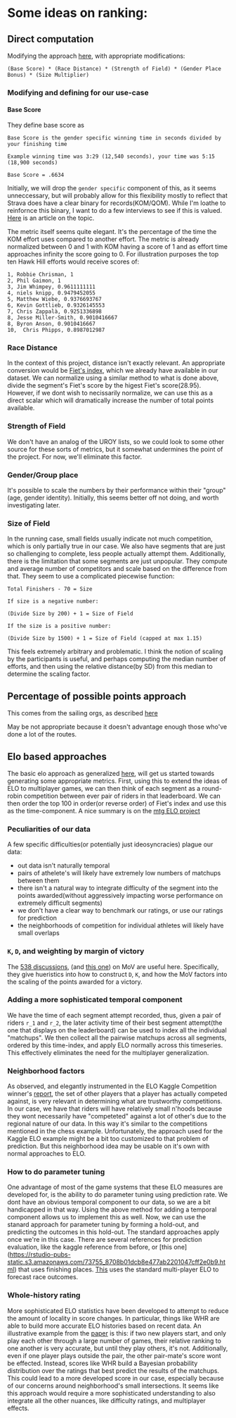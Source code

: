 # Some ideas on ranking:

## Direct computation

Modifying the approach [here](https://ultrarunningraceseries.com/scoring), with appropriate modifications:

```
(Base Score) * (Race Distance) * (Strength of Field) * (Gender Place Bonus) * (Size Multiplier)
```

### Modifying and defining for our use-case

#### Base Score

They define base score as
```
Base Score is the gender specific winning time in seconds divided by your finishing time

Example winning time was 3:29 (12,540 seconds), your time was 5:15 (18,900 seconds)

Base Score = .6634
```

Initially, we will drop the `gender specific` component of this, as it seems unneccessary, but will probably allow for this flexibility mostly to reflect that Strava does have a clear binary for records(KOM/QOM). While I'm loathe to reinfornce this binary, I want to do a few interviews to see if this is valued. [Here](https://fitisafeministissue.com/2014/10/11/qom-v-kom-stravas-genders-guest-post/) is an article on the topic.

The metric itself seems quite elegant. It's the percentage of the time the KOM effort uses compared to another effort. The metric is already normalized between 0 and 1 with KOM having a score of 1 and as effort time approaches infinity the score going to 0. For illustration purposes the top ten Hawk Hill efforts would receive scores of:

```
1, Robbie Chrisman, 1
2, Phil Gaimon, 1
3, Jim Whimpey, 0.9611111111
4, niels knipp, 0.9479452055
5, Matthew Wiebe, 0.9376693767
6, Kevin Gottlieb, 0.9326145553
7, Chris Zappalà, 0.9251336898
8, Jesse Miller-Smith, 0.9010416667
8, Byron Anson, 0.9010416667
10,  Chris Phipps, 0.8987012987
```

### Race Distance

In the context of this project, distance isn't exactly relevant. An appropriate conversion would be [Fiet's index](https://www.pjammcycling.com/fiets-index.html), which we already have available in our dataset. We can normalize using a similar method to what is done above, divide the segment's Fiet's score by the higest Fiet's score(28.95). However, if we dont wish to necissarily normalize, we can use this as a direct scalar which will dramatically increase the number of total points available.

### Strength of Field

We don't have an analog of the UROY lists, so we could look to some other source for these sorts of metrics, but it somewhat undermines the point of the project. For now, we'll eliminate this factor.

### Gender/Group place

It's possible to scale the numbers by their performance within their "group"(age, gender identity). Initially, this seems better off not doing, and worth investigating later.

### Size of Field

In the running case, small fields usually indicate not much competition, which is only partially true in our case. We also have segments that are just so challenging to complete, less people actually attempt them. Additionally, there is the limitation that some segments are just unpopular. They compute and average number of competitors and scale based on the difference from that. They seem to use a complicated piecewise function:

```
Total Finishers - 70 = Size

If size is a negative number:

(Divide Size by 200) + 1 = Size of Field

If the size is a positive number:

(Divide Size by 1500) + 1 = Size of Field (capped at max 1.15)
```

This feels extremely arbitrary and problematic. I think the notion of scaling by the participants is useful, and perhaps computing the median number of efforts, and then using the relative distance(by SD) from this median to determine the scaling factor.

## Percentage of possible points approach

This comes from the sailing orgs, as described [here](http://www.ussailing.org/wp-content/uploads/DARoot/Race%20Admin/Racing%20Rules/Documents/Scoring%20a%20Long%20Series.pdf)

May be not appropriate because it doesn't advantage enough those who've done a lot of the routes.

## Elo based approaches

The basic elo approach as generalized [here](http://sradack.blogspot.co.uk/2008/06/elo-rating-system-multiple-players.html), will get us started towards generating some appropriate metrics. First, using this to extend the ideas of ELO to multiplayer games, we can then think of each segment as a round-robin competition between ever pair of riders in that leaderboard. We can then order the top 100 in order(or reverse order) of Fiet's index and use this as the time-component. A nice summary is on the [mtg ELO project](http://www.mtgeloproject.net/faq.php)

### Peculiarities of our data

A few specific difficulties(or potentially just ideosyncracies) plague our data:
- out data isn't naturally temporal
- pairs of athelete's will likely have extremely low numbers of matchups between them
- there isn't a natural way to integrate difficulty of the segment into the points awarded(without aggressively impacting worse performance on extremely difficult segments)
- we don't have a clear way to benchmark our ratings, or use our ratings for prediction
- the neighborhoods of competition for individual athletes will likely have small overlaps


### `K`, `D`, and weighting by margin of victory

The [538 discussions](https://fivethirtyeight.com/features/how-we-calculate-nba-elo-ratings/), (and [this one](https://fivethirtyeight.com/features/introducing-nfl-elo-ratings/)) on MoV are useful here. Specifically, they give hueristics into how to construct `D`, `K`, and how the MoV factors into the scaling of the points awarded for a victory.

### Adding a more sophisticated temporal component

We have the time of each segment attempt recorded, thus, given a pair of riders `r_1` and `r_2`, the later activity time of their best segment attempt(the one that displays on the leaderboard) can be used to index all the individual "matchups". We then collect all the pairwise matchups across all segments, ordered by this time-index, and apply ELO normally across this timeseries. This effectively eliminates the need for the multiplayer generalization.

### Neighborhood factors

As observed, and elegantly instrumented in the ELO Kaggle Competition winner's [report](http://blog.kaggle.com/wp-content/uploads/2011/02/kaggle_win.pdf), the set of other players that a player has actually competed against, is very relevant in determining what are trustworthy competitions. In our case, we have that riders will have relatively small n'hoods because they wont necessarily have "competeted" against a lot of other's due to the regional nature of our data. In this way it's similar to the competitions mentioned in the chess example. Unfortunately, the approach used for the Kaggle ELO example might be a bit too customized to that problem of prediction. But this neighborhood idea may be usable on it's own with normal approaches to ELO.

### How to do parameter tuning

One advantage of most of the game systems that these ELO measures are developed for, is the ability to do parameter tuning using prediction rate. We dont have an obvious temporal component to our data, so we are a bit handicapped in that way. Using the above method for adding a temporal component allows us to implement this as well. Now, we can use the stanard approach for parameter tuning by forming a hold-out, and predicting the outcomes in this hold-out. The standard approaches apply once we're in this case. There are several references for prediction evaluation, like the kaggle reference from before, or [this one]
(https://rstudio-pubs-static.s3.amazonaws.com/73755_8708b01dcb8e477ab2201047cff2e0b9.html) that uses finishing places. [This](file:///Users/bryan/Downloads/lyu1603_term_1_report.pdf) uses the standard multi-player ELO to forecast race outcomes.

### Whole-history rating

More sophisticated ELO statistics have been developed to attempt to reduce the amount of locality in score changes. In particular, things like WHR are able to build more accurate ELO histories based on recent data. An illustrative example from the [paper](https://www.remi-coulom.fr/WHR/WHR.pdf) is this: if two new players start, and only play each other through a large number of games, their relative ranking to one another is very accurate, but until they play others, it's not. Additionally, even if one player plays outside the pair, the other pair-mate's score wont be effected. Instead, scores like WHR build a Bayesian probability distribution over the ratings that best predict the results of the matchups. This could lead to a more developed score in our case, especially because of our concerns around neighborhood's small intersections. It seems like this approach would require a more sophisticated understanding to also integrate all the other nuances, like difficulty ratings, and multiplayer effects.


